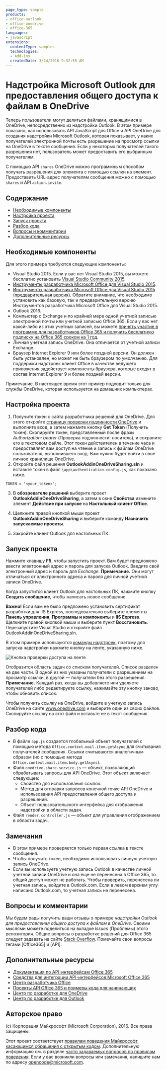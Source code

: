 ```yaml
---
page_type: sample
products:
- office-outlook
- office-onedrive
- office-365
languages:
- javascript
extensions:
  contentType: samples
  technologies:
  - Add-ins
  createdDate: 3/24/2016 9:32:55 AM
---
```

# <a name="microsoft-outlook-add-in-sharing-to-onedrive"></a>Надстройка Microsoft Outlook для предоставления общего доступа к файлам в OneDrive

Теперь пользователи могут делиться файлами, хранящимися в OneDrive, непосредственно из надстройки Outlook. В этом примере показано, как использовать API JavaScript для Office и API OneDrive для создания надстройки Microsoft Outlook, которая показывает, у каких получателей электронной почты есть разрешение на просмотр ссылки на OneDrive в тексте сообщения. Если у некоторых получателей такого разрешения нет, пользователь может предоставить его выбранным получателям.

С помощью API `shares` OneDrive можно программным способом получать разрешения для элемента с помощью ссылки на элемент. Предоставить URL-адрес получателям сообщения можно с помощью `shares` и API `action.invite`.


## <a name="table-of-contents"></a>Содержание

* [Необходимые компоненты](#prerequisites)
* [Настройка проекта](#configure-the-project)
* [Запуск проекта](#run-the-project)
* [Разбор кода](#understand-the-code)
* [Вопросы и комментарии](#questions-and-comments)
* [Дополнительные ресурсы](#additional-resources)

## <a name="prerequisites"></a>Необходимые компоненты

Для этого примера требуются следующие компоненты:

* Visual Studio 2015. Если у вас нет Visual Studio 2015, вы можете бесплатно установить [Visual Studio Community 2015](http://aka.ms/vscommunity2015). 
* [Инструменты разработчика Microsoft Office для Visual Studio 2015](http://aka.ms/officedevtoolsforvs2015).
* [Инструменты разработчика Microsoft Office для Visual Studio 2015 (предварительная версия)](http://www.microsoft.com/en-us/download/details.aspx?id=49972). Обратите внимание, что необходимо установить как базовую, так и предварительную версию Инструментов разработчика Microsoft Office для Visual Studio 2015.
* Outlook 2016.
* Компьютер с Exchange и по крайней мере одной учетной записью электронной почты или учетной записью Office 365. Если у вас нет какой-либо из этих учетных записей, вы можете [принять участие в программе для разработчиков Office 365 и получить бесплатную подписку на Office 365 сроком на 1 год](https://aka.ms/devprogramsignup).
* Личная учетная запись OneDrive. Она отличается от учетной записи Exchange.
* Браузер Internet Explorer 9 или более поздней версии. Он должен быть установлен, но может не быть браузером по умолчанию. Для поддержки надстроек клиент Office в качестве ведущего приложения задействует компоненты браузера, которые входят в состав Internet Explorer 9 и более поздней версии.

Примечание. В настоящее время этот пример подходит только для службы OneDrive, которая используется на домашних компьютерах. 

## <a name="configure-the-project"></a>Настройка проекта

1. Получите токен с сайта разработчика решений для OneDrive. Для этого откройте [страницу проверки подлинности OneDrive](https://dev.onedrive.com/auth/msa_oauth.htm) и выполните вход, а затем нажмите кнопку **Get Token** (Получить токен). Скопируйте токен, представленный после фразы _Authorization: bearer_ (Проверка подлинности: носитель), и сохраните его в текстовом файле. Этот токен действителен в течение часа и предоставляет вам доступ на чтение и запись к файлам OneDrive пользователя, выполнившего вход. Вам нужно будет войти в свое личное хранилище OneDrive.
2. Откройте файл решения **OutlookAddinOneDriveSharing.sln** и вставьте токен в файл `\app\authentication.config.js`, как показано ниже.
```
TOKEN = '<your_token>';
```
3. В **обозревателе решений** выберите проект **OutlookAddinOneDriveSharing**, а затем в окне **Свойства** измените элемент **Действие при запуске** на **Настольный клиент Office**.

4. Щелкните правой кнопкой мыши проект **OutlookAddinOneDriveSharing** и выберите команду **Назначить запускаемые проекты**.
5. Закройте клиент Outlook для настольных ПК.

## <a name="run-the-project"></a>Запуск проекта

Нажмите клавишу **F5**, чтобы запустить проект. Вам будет предложено ввести электронный адрес и пароль для запуска Outlook. Введите свой электронный адрес и пароль для _Exchange_. **Примечание.** Они могут отличаться от электронного адреса и пароля для личной учетной записи OneDrive. 

Когда запустится клиент Outlook для настольных ПК, нажмите кнопку **Создать сообщение**, чтобы написать новое сообщение.

**Важно!** Если вам не было предложено установить сертификат разработки для IIS Express, последовательно выберите элементы **Панель управления**, **Программы и компоненты** и **IIS Express**. Щелкните правой кнопкой мыши и выберите пункт **Восстановить**. Перезапустите Visual Studio и откройте файл OutlookAddinOneDriveSharing.sln.

В этом примере используются [команды надстроек](https://msdn.microsoft.com/EN-US/library/office/mt267547.aspx), поэтому для запуска надстройки нажмите кнопку на ленте, указанную ниже.

![Кнопка проверки доступа на ленте](/readme-images/commandbutton.PNG)

Отобразится область задач со списком получателей. Список разделен на две части. В одной из них указаны получатели с разрешением на просмотр ссылки, в другой — получатели без этого разрешения. **Примечание.** Каждый раз, когда вы добавляете или удаляете получателей либо редактируете ссылку, нажимайте эту кнопку заново, чтобы обновить список. 

Чтобы получить ссылку на OneDrive, войдите в учетную запись OneDrive на сайте www.onedrive.com и выберите один из своих файлов. Скопируйте ссылку на этот файл и вставьте ее в текст сообщения.

## <a name="understand-the-code"></a>Разбор кода

* В файле `app.js` создается глобальный объект получателей с помощью метода `Office.context.mail.item.getAsync` для считывания получателей сообщения. Ссылки считываются аналогичным образом (но с помощью метода `Office.context.mail.item.body.getAsync`).
* Файл `onedrive.share.service.js` — объект, позволяющий обрабатывать запросы для API OneDrive. Этот объект включает следующее:
    - Свойство для использования ссылок.
    - Метод для отправки запросов конечной точке API OneDrive и использования API предоставления общего доступа и разрешений.
    - Объект пользовательского интерфейса для отображения надстройки в области задач.
* Файл `render.controller.js` — объект для управления отображением в области задач. 

## <a name="remarks"></a>Замечания

* В этом примере проверяется только первая ссылка в тексте сообщения.
* Чтобы получить токен, необходимо использовать личную учетную запись OneDrive.
* Если вы используете учетную запись Outlook в качестве личной учетной записи OneDrive и она еще не перенесена в Office 365, то общий доступ может не работать. Чтобы проверить, перенесена ли учетная запись, войдите в Outlook.com. Если в левом верхнем углу написано Outlook.com, то учетная запись не перенесена.

## <a name="questions-and-comments"></a>Вопросы и комментарии

Мы будем рады получить ваши отзывы о примере *надстройки Outlook для предоставления общего доступа к файлам в OneDrive*. Своими мыслями можете поделиться на вкладке *Issues* (Проблемы) этого репозитория. Общие вопросы о разработке решений для Office 365 следует задавать на сайте [Stack Overflow](http://stackoverflow.com/questions/tagged/Office365+API). Помечайте свои вопросы тегами [Office365] и [API].

## <a name="additional-resources"></a>Дополнительные ресурсы

* [Документация по API-интерфейсам Office 365](http://msdn.microsoft.com/office/office365/howto/platform-development-overview)
* [Средства для интеграции API-интерфейсов Microsoft Office 365](https://visualstudiogallery.msdn.microsoft.com/a15b85e6-69a7-4fdf-adda-a38066bb5155)
* [Центр разработчика Office](http://dev.office.com/)
* [Проекты API Office 365 и примеры кода для начинающих](http://msdn.microsoft.com/en-us/office/office365/howto/starter-projects-and-code-samples)
* [Центр по разработке для OneDrive](http://dev.onedrive.com)
* [Центр по разработке для Outlook](http://dev.outlook.com)

## <a name="copyright"></a>Авторское право
(c) Корпорация Майкрософт (Microsoft Corporation), 2016. Все права защищены.



Этот проект соответствует [правилам поведения Майкрософт, касающимся обращения с открытым кодом](https://opensource.microsoft.com/codeofconduct/). Дополнительную информацию см. в разделе [часто задаваемых вопросов по правилам поведения](https://opensource.microsoft.com/codeofconduct/faq/). Если у вас возникли вопросы или замечания, напишите нам по адресу [opencode@microsoft.com](mailto:opencode@microsoft.com).

